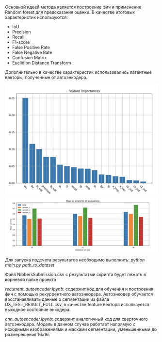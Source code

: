 Основной идеей метода является построение фич и применение Random forest для предсказания оценки. В качестве итоговых характеристик используются:
* IoU
* Precision
* Recall
* F1-score
* False Positive Rate
* False Negative Rate
* Confusion Matrix
* Euclidion Distance Transform

Дополнительно в качестве характеристик использовались латентные векторы, полученные от автоэнкодера.

![](feature_importance.jpg)
![](mean_error.jpg)

Для запуска подсчета результатов необходимо выполнить:
*python main.py path_to_dataset*

Файл NibbersSubmission.csv с результатми скрипта будет лежать в корневой папке проекта


*recurrent_autoencoder.ipynb*: содержит код для обучения и построения фич с помощью рекуррентного автоэнкодера. Автоэнкодер обучается восстанавливать данные о сегментации из файла DX_TEST_RESULT_FULL.csv, в качестве feature вектора используется выходное состояние энкодера.

*cnn_autoencoder.ipynb*: содержит аналогичный код для сверточного автоэнкодера. Модель в данном случае работает напрямую с исходными изображениями и масками сегментации, уменьшенными до размерешения 16х16.